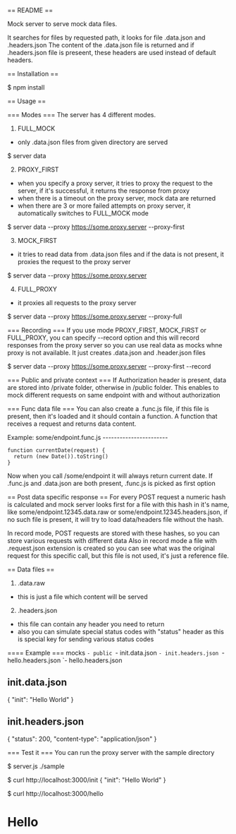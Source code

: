 == README ==

Mock server to serve mock data files.

It searches for files by requested path, it looks for file .data.json and .headers.json 
The content of the .data.json file is returned and if .headers.json file is preseent, these headers are used instead of default headers. 

== Installation ==

$ npm install 

== Usage == 

=== Modes ===
The server has 4 different modes. 

1) FULL_MOCK 
  - only .data.json files from given directory are served 

  $ server data

2) PROXY_FIRST 
  - when you specify a proxy server, it tries to proxy the request to the server, if it's successful, it returns the response from proxy
  - when there is a timeout on the proxy server, mock data are returned
  - when there are 3 or more failed attempts on proxy server, it automatically switches to FULL_MOCK mode 

  $ server data --proxy https://some.proxy.server --proxy-first

3) MOCK_FIRST 
  - it tries to read data from .data.json files and if the data is not present, it proxies the request to the proxy server

  $ server data --proxy https://some.proxy.server

4) FULL_PROXY 
  - it proxies all requests to the proxy server

  $ server data --proxy https://some.proxy.server --proxy-full 

=== Recording ===
If you use mode PROXY_FIRST, MOCK_FIRST or FULL_PROXY, you can specify --record option and this will 
record responses from the proxy server so you can use real data as mocks whne proxy is not available.
It just creates .data.json and .header.json files 

  $ server data --proxy https://some.proxy.server --proxy-first --record

=== Public and private context ===
If Authorization header is present, data are stored into /private folder, otherwise in /public folder. 
This enables to mock different requests on same endpoint with and without authorization

=== Func data file ===
You can also create a .func.js file, if this file is present, then it's loaded and it should contain a function.
A function that receives a request and returns data content. 

Example:
    some/endpoint.func.js 
    -----------------------

    function currentDate(request) {
      return (new Date()).toString()
    }

Now when you call /some/endpoint it will always return current date. 
If .func.js and .data.json are both present, .func.js is picked as first option

== Post data specific response ==
For every POST request a numeric hash is calculated and mock server looks first for a file with this
hash in it's name, like some/endpoint.12345.data.raw or some/endpoint.12345.headers.json, if no such file is present,
it will try to load data/headers file without the hash. 

In record mode, POST requests are stored with these hashes, so you can store various requests with different data 
Also in record mode a file with .request.json extension is created so you can see what was the original request for this 
specific call, but this file is not used, it's just a reference file.

== Data files == 

1) .data.raw
 - this is just a file which content will be served 

2) .headers.json
 - this file can contain any header you need to return
 - also you can simulate special status codes with "status" header as this is special key for sending various status codes

==== Example ===
mocks 
 `- public
    `- init.data.json
    `- init.headers.json
    `- hello.headers.json
    `- hello.headers.json


init.data.json 
-----------------------
{
    "init": "Hello World"
}

init.headers.json 
-----------------------
{
    "status": 200,
    "content-type": "application/json"
}


=== Test it ===
You can run the proxy server with the sample directory 

$ server.js ./sample 

$  curl http://localhost:3000/init
{
  "init": "Hello World"
}

$ curl http://localhost:3000/hello
<html>
  <head>
    <title>Hello</title>
  </head>
  <body>
    <h1>Hello</h1>
  </body>
</html>
